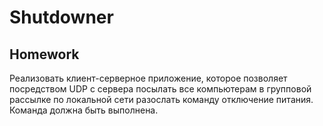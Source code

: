 # Shutdowner
Homework
--
Реализовать клиент-серверное приложение, которое позволяет посредством UDP с сервера посылать все компьютерам в
групповой рассылке по локальной сети разослать команду отключение питания. Команда должна быть выполнена.
